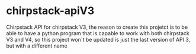 # chirpstack-apiV3
Chirpstack API for chirpstack V3, the reason to create this projetct is to be able to have a python program that is capable to work with both chirpstack V3 and V4, so this project won´t be updated is just the last version of API 3, but with a different name
